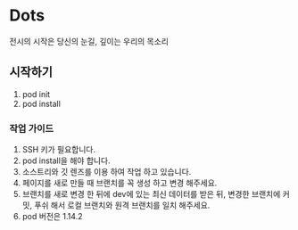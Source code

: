 # Dots

전시의 시작은 당신의 눈길, 깊이는 우리의 목소리

## 시작하기

1. pod init
2. pod install

### 작업 가이드 

1. SSH 키가 필요합니다.
2. pod install을 해야 합니다.
3. 소스트리와 깃 렌즈를 이용 하여 작업 하고 있습니다.
4. 페이지를 새로 만들 때 브랜치를 꼭 생성 하고 변경 해주세요.
5. 브랜치를 새로 변경 한 뒤에 dev에 있는 최신 데이터를 받은 뒤, 변경한 브랜치에 커밋, 푸쉬 해서 로컬 브랜치와 원격 브랜치를 일치 해주세요.
6. pod 버전은 1.14.2
